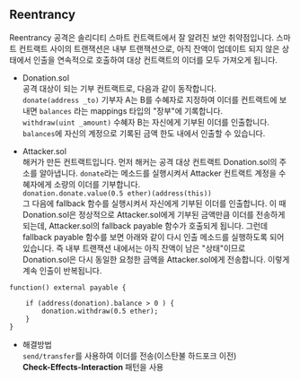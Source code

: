 ## Reentrancy

Reentrancy 공격은 솔리디티 스마트 컨트랙트에서 잘 알려진 보안 취약점입니다. 스마트 컨트랙트 사이의 트랜잭션은 내부 트랜잭션으로, 
아직 잔액이 업데이트 되지 않은 상태에서 인출을 연속적으로 호출하여 대상 컨트랙트의 이더를 모두 가져오게 됩니다.  

* Donation.sol  
공격 대상이 되는 기부 컨트랙트로, 다음과 같이 동작합니다.  
`donate(address _to)` 기부자 A는 B를 수혜자로 지정하여 이더를 컨트랙트에 보내면 `balances` 라는 mappings 타입의 "장부"에 기록합니다.  
`withdraw(uint _amount)` 수혜자 B는 자신에게 기부된 이더를 인출합니다. `balances`에 자신의 계정으로 기록된 금액 한도 내에서 인출할 수 있습니다.
 
* Attacker.sol  
해커가 만든 컨트랙트입니다. 
먼저 해커는 공격 대상 컨트랙트 Donation.sol의 주소를 알아냅니다. `donate`라는 메소드를 실행시켜서 Attacker 컨트랙트 계정을 
수혜자에게 소량의 이더를 기부합니다.  
`donation.donate.value(0.5 ether)(address(this))`  
그 다음에 fallback 함수를 실행시켜서 자신에게 기부된 이더를 인출합니다. 이 때 Donation.sol은 정상적으로 Attacker.sol에게 기부된 
금액만큼 이더를 전송하게 되는데, Attacker.sol의 fallback payable 함수가 호출되게 됩니다. 그런데 fallback payable 함수를 보면 
아래와 같이 다시 인출 메소드를 실행하도록 되어 있습니다. 즉 내부 트랜잭션 내에서는 아직 잔액이 남은 "상태"이므로 Donation.sol은 
다시 동일한 요청한 금액을 Attacker.sol에게 전송합니다. 이렇게 계속 인출이 반복됩니다. 

```
function() external payable {

    if (address(donation).balance > 0 ) {
        donation.withdraw(0.5 ether);
    }
}
``` 

* 해결방법  
`send/transfer`를 사용하여 이더를 전송(이스탄불 하드포크 이전)  
<b>Check-Effects-Interaction</b> 패턴을 사용 
